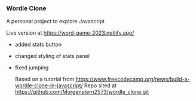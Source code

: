 ### Wordle Clone

A personal project to explore Javascript

Live version at https://word-game-2023.netlify.app/

- added stats button

- changed styling of stats panel

- fixed jumping

  Based on a tutorial from https://www.freecodecamp.org/news/build-a-wordle-clone-in-javascript/
  Repo sited at https://github.com/Morgenstern2573/wordle_clone.git
